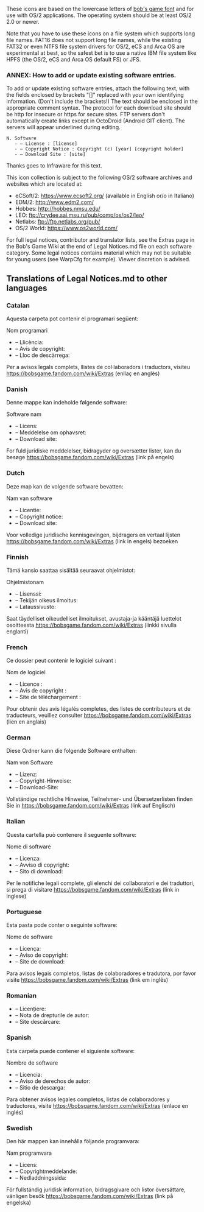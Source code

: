 These icons are based on the lowercase letters of [bob's game font](http://www.bobcorporation.com/fonts/bobsgame.ttf) and for use with OS/2 applications. The operating system should be at least OS/2 2.0 or newer.

Note that you have to use these icons on a file system which supports long file names. FAT16 does not support long file names, while the existing FAT32 or even NTFS file system drivers for OS/2, eCS and Arca OS are experimental at best, so the safest bet is to use a native IBM file system like HPFS (the OS/2, eCS and Arca OS default FS) or JFS.

### ANNEX: How to add or update existing software entries.
To add or update existing software entries, attach the following text, with the fields enclosed by brackets "[]" replaced with your own identifying information. (Don't include the brackets!) The text should be enclosed in the appropriate comment syntax. The protocol for each download site should be http for insecure or https for secure sites. FTP servers don't automatically create links except in OctoDroid (Android GIT client). The servers will appear underlined during editing.

```
N. Software
   - – License : [license]
   - – Copyright Notice : Copyright (c) [year] [copyright holder]
   - – Download Site : [site]
```

Thanks goes to Infraware for this text.

This icon collection is subject to the following OS/2 software archives and websites which are located at:
* eCSoft/2: https://www.ecsoft2.org/ (available in English or/o in Italiano)
* EDM/2: http://www.edm2.com/
* Hobbes: http://hobbes.nmsu.edu/
* LEO: ftp://crydee.sai.msu.ru/pub/comp/os/os2/leo/
* Netlabs: ftp://ftp.netlabs.org/pub/
* OS/2 World: https://www.os2world.com/

For full legal notices, contributor and translator lists, see the Extras page in the Bob's Game Wiki at the end of Legal Notices.md file on each software category. Some legal notices contains material which may not be suitable for young users (see WarpCfg for example). Viewer discretion is advised.

## Translations of Legal Notices.md to other languages

### Catalan
Aquesta carpeta pot contenir el programari següent:

Nom programari
* – Llicència:
* – Avís de copyright:
* – Lloc de descàrrega:

Per a avisos legals complets, llistes de col·laboradors i traductors, visiteu https://bobsgame.fandom.com/wiki/Extras (enllaç en anglès)

### Danish
Denne mappe kan indeholde følgende software:

Software nam
* – Licens:
* – Meddelelse om ophavsret:
* – Download site:

For fuld juridiske meddelelser, bidragyder og oversætter lister, kan du besøge https://bobsgame.fandom.com/wiki/Extras (link på engels)

### Dutch
Deze map kan de volgende software bevatten:

Nam van software
* – Licentie:
* – Copyright notice:
* – Download site:

Voor volledige juridische kennisgevingen, bijdragers en vertaal lijsten https://bobsgame.fandom.com/wiki/Extras (link in engels) bezoeken

### Finnish
Tämä kansio saattaa sisältää seuraavat ohjelmistot:

Ohjelmistonam
* – Lisenssi:
* – Tekijän oikeus ilmoitus:
* – Lataussivusto:

Saat täydelliset oikeudelliset ilmoitukset, avustaja-ja kääntäjä luettelot osoitteesta https://bobsgame.fandom.com/wiki/Extras (linkki sivulla englanti)

### French
Ce dossier peut contenir le logiciel suivant :

Nom de logiciel
* – Licence :
* – Avis de copyright :
* – Site de téléchargement :

Pour obtenir des avis légalés completes, des listes de contributeurs et de traducteurs, veuillez consulter https://bobsgame.fandom.com/wiki/Extras (lien en anglais)

### German
Diese Ordner kann die folgende Software enthalten:

Nam von Software
* – Lizenz:
* – Copyright-Hinweise:
* – Download-Site:

Vollständige rechtliche Hinweise, Teilnehmer- und Übersetzerlisten finden Sie in https://bobsgame.fandom.com/wiki/Extras (link auf Englisch)

### Italian
Questa cartella può contenere il seguente software:

Nome di software
* – Licenza:
* – Avviso di copyright:
* – Sito di download:

Per le notifiche legali complete, gli elenchi dei collaboratori e dei traduttori, si prega di visitare https://bobsgame.fandom.com/wiki/Extras (link in inglese)

### Portuguese
Esta pasta pode conter o seguinte software:

Nome de software
* – Licença:
* – Aviso de copyright:
* – Site de download:

Para avisos legais completos, listas de colaboradores e tradutora, por favor visite https://bobsgame.fandom.com/wiki/Extras (link em inglês)

### Romanian
* – Licențiere:
* – Nota de drepturile de autor:
* – Site descărcare:

### Spanish
Esta carpeta puede contener el siguiente software:

Nombre de software
* – Licencia:
* – Aviso de derechos de autor:
* – Sitio de descarga:

Para obtener avisos legales completos, listas de colaboradores y traductores, visite https://bobsgame.fandom.com/wiki/Extras (enlace en inglés)

### Swedish
Den här mappen kan innehålla följande programvara:

Nam programvara
* – Licens:
* – Copyrightmeddelande:
* – Nedladdningssida:

För fullständig juridisk information, bidragsgivare och listor översättare, vänligen besök https://bobsgame.fandom.com/wiki/Extras (link på engelska)
